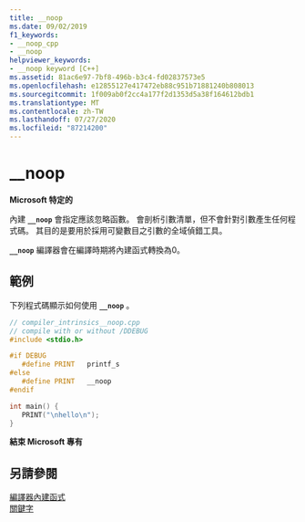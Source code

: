 ```yaml
---
title: __noop
ms.date: 09/02/2019
f1_keywords:
- __noop_cpp
- __noop
helpviewer_keywords:
- __noop keyword [C++]
ms.assetid: 81ac6e97-7bf8-496b-b3c4-fd02837573e5
ms.openlocfilehash: e12855127e417472eb88c951b71881240b808013
ms.sourcegitcommit: 1f009ab0f2cc4a177f2d1353d5a38f164612bdb1
ms.translationtype: MT
ms.contentlocale: zh-TW
ms.lasthandoff: 07/27/2020
ms.locfileid: "87214200"
---
```

# <a name="__noop"></a>__noop

**Microsoft 特定的**

內建 **`__noop`** 會指定應該忽略函數。 會剖析引數清單，但不會針對引數產生任何程式碼。 其目的是要用於採用可變數目之引數的全域偵錯工具。

**`__noop`** 編譯器會在編譯時期將內建函式轉換為0。

## <a name="example"></a>範例

下列程式碼顯示如何使用 **`__noop`** 。

```cpp
// compiler_intrinsics__noop.cpp
// compile with or without /DDEBUG
#include <stdio.h>

#if DEBUG
   #define PRINT   printf_s
#else
   #define PRINT   __noop
#endif

int main() {
   PRINT("\nhello\n");
}
```

**結束 Microsoft 專有**

## <a name="see-also"></a>另請參閱

[編譯器內建函式](../intrinsics/compiler-intrinsics.md)\
[關鍵字](../cpp/keywords-cpp.md)
